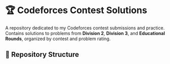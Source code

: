 # 🏆 Codeforces Contest Solutions




A repository dedicated to my Codeforces contest submissions and practice. Contains solutions to problems from **Division 2**, **Division 3**, and **Educational Rounds**, organized by contest and problem rating.

## 📂 Repository Structure

